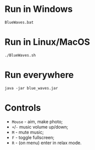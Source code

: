 Run in Windows
==============

`BlueWaves.bat`

Run in Linux/MacOS
==================

`./BlueWaves.sh`

Run everywhere
==============

`java -jar blue_waves.jar`

Controls
========

  - `Mouse` - aim, make photo;
  - `+`/`-` music volume up/down;
  - `M` - mute music;
  - `F` - toggle fullscreen;
  - `R` - (on menu) enter in relax mode.